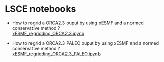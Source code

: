 # LSCE notebooks

 * How to regrid a ORCA2.3 ouput by using xESMF and a normed conservative method ?
<br><a href="https://github.com/PBrockmann/LSCE_notebooks/blob/main/xESMF_regridding_ORCA2.3.ipynb" target="_blank">
xESMF_regridding_ORCA2.3.ipynb</a>
 
 * How to regrid a ORCA2.3 PALEO ouput by using xESMF and a normed conservative method ?
<br><a href="https://github.com/PBrockmann/LSCE_notebooks/blob/main/xESMF_regridding_ORCA2.3_PALEO.ipynb" target="_blank">
xESMF_regridding_ORCA2.3_PALEO.ipynb</a>


